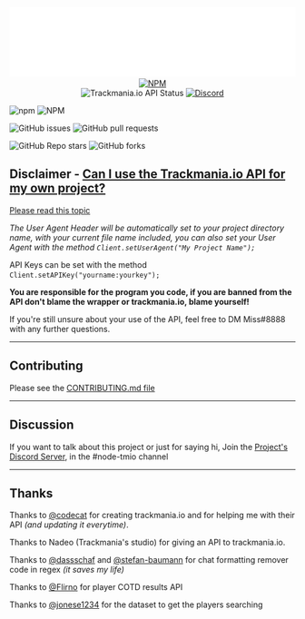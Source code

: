 <div style="text-align: center;">
<img src="docs/infography/image.svg" alt="Logo" />
<br />
<a href="https://npmjs.org/trackmania.io"><img src="https://nodei.co/npm/trackmania.io.png?downloads=true&stars=true" alt="NPM" /></a>
<br />
<img src="https://img.shields.io/website?down_message=Offline&label=Trackmania.io%20API&up_message=Online&url=https%3A%2F%2Ftrackmania.io" alt="Trackmania.io API Status" />
<a href="https://greep.gq/discord"><img src="https://img.shields.io/discord/570024448371982373?label=Discord&logo=discord" alt="Discord" /></a>
</div>

![npm](https://img.shields.io/npm/dw/trackmania.io?logo=npm)
![NPM](https://img.shields.io/npm/l/trackmania.io)

![GitHub issues](https://img.shields.io/github/issues/GreepTheSheep/node-trackmania.io?logo=github)
![GitHub pull requests](https://img.shields.io/github/issues-pr/GreepTheSheep/node-trackmania.io?logo=github)

![GitHub Repo stars](https://img.shields.io/github/stars/GreepTheSheep/node-trackmania.io?logo=github&style=flat-square)
![GitHub forks](https://img.shields.io/github/forks/GreepTheSheep/node-trackmania.io?style=flat-square)

## Disclaimer - [Can I use the Trackmania.io API for my own project?](https://openplanet.nl/tmio/api)

[Please read this topic](https://openplanet.nl/tmio/api)

*The User Agent Header will be automatically set to your project directory name, with your current file name included, you can also set your User Agent with the method `Client.setUserAgent("My Project Name");`*

API Keys can be set with the method `Client.setAPIKey("yourname:yourkey");`

**You are responsible for the program you code, if you are banned from the API don't blame the wrapper or trackmania.io, blame yourself!**

If you're still unsure about your use of the API, feel free to DM Miss#8888 with any further questions.

---
## Contributing

Please see the [CONTRIBUTING.md file](CONTRIBUTING.md)

---
## Discussion

If you want to talk about this project or just for saying hi, Join the [Project's Discord Server](https://greep.gq/discord), in the #node-tmio channel

---
## Thanks

Thanks to [@codecat](https://github.com/codecat) for creating trackmania.io and for helping me with their API *(and updating it everytime)*.

Thanks to Nadeo (Trackmania's studio) for giving an API to trackmania.io.

Thanks to [@dassschaf](https://github.com/dassschaf) and [@stefan-baumann](https://github.com/stefan-baumann) for chat formatting remover code in regex *(it saves my life)*

Thanks to [@Flirno](https://github.com/Flirno) for player COTD results API

Thanks to [@jonese1234](https://github.com/jonese1234) for the dataset to get the players searching
